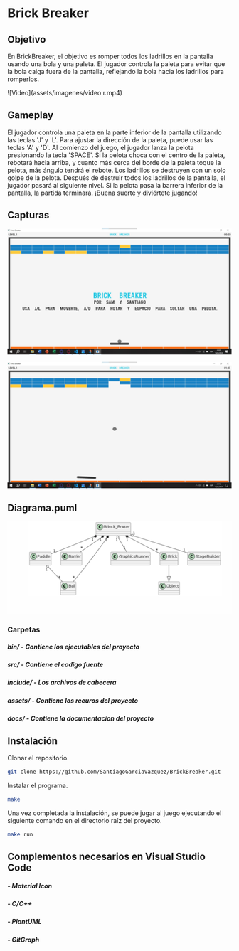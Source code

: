 # Brick Breaker

## Objetivo

En BrickBreaker, el objetivo es romper todos los ladrillos en la pantalla usando una bola y una paleta. El jugador controla la paleta para evitar que la bola caiga fuera de la pantalla, reflejando la bola hacia los ladrillos para romperlos.


![Video](assets/imagenes/video r.mp4)

## Gameplay

El jugador controla una paleta en la parte inferior de la pantalla utilizando las teclas 'J' y 'L'. Para ajustar la dirección de la paleta, puede usar las teclas 'A' y 'D'. Al comienzo del juego, el jugador lanza la pelota presionando la tecla 'SPACE'. Si la pelota choca con el centro de la paleta, rebotará hacia arriba, y cuanto más cerca del borde de la paleta toque la pelota, más ángulo tendrá el rebote. Los ladrillos se destruyen con un solo golpe de la pelota. Después de destruir todos los ladrillos de la pantalla, el jugador pasará al siguiente nivel. Si la pelota pasa la barrera inferior de la pantalla, la partida terminará. ¡Buena suerte y diviértete jugando!

## Capturas
<img src="assets/imagenes/cap 11.jpg" width=640></image>

<img src="assets/imagenes/cap 1.jpg" width=640></image>

## Diagrama.puml
<img src="assets/imagenes/Cap 1.2.png" width=640></image>






### Carpetas

##### bin/ - Contiene los ejecutables del proyecto
##### src/ - Contiene el codigo fuente
##### include/ - Los archivos de cabecera 
##### assets/ - Contiene los recuros del proyecto
##### docs/ - Contiene la documentacion del proyecto

## Instalación
Clonar el repositorio.

```bash
git clone https://github.com/SantiagoGarciaVazquez/BrickBreaker.git
```

Instalar el programa.

```bash
make
```

Una vez completada la instalación, se puede jugar al juego ejecutando el siguiente comando en el directorio raíz del proyecto.

```bash
make run
```

## Complementos necesarios en Visual Studio Code

##### - Material Icon
##### - C/C++
##### - PlantUML
##### - GitGraph
